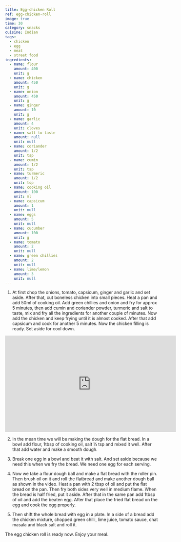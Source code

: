 ```yaml
---
title: Egg-chicken Roll
ref: egg-chicken-roll
image: true
time: 30
category: snacks
cuisine: Indian
tags:
  - chicken
  - egg
  - meat
  - street food
ingredients:
  - name: flour
    amount: 400
    unit: g
  - name: chicken
    amount: 450
    unit: g
  - name: onion
    amount: 450
    unit: g
  - name: ginger
    amount: 10
    unit: g
  - name: garlic
    amount: 4
    unit: cloves
  - name: salt to taste
    amount: null
    unit: null
  - name: coriander
    amount: 1/2
    unit: tsp
  - name: cumin
    amount: 1/2
    unit: tsp
  - name: turmeric
    amount: 1/2
    unit: tsp
  - name: cooking oil
    amount: 100
    unit: ml
  - name: capsicum
    amount: 1
    unit: null
  - name: eggs
    amount: 5
    unit: null
  - name: cucumber
    amount: 100
    unit: g
  - name: tomato
    amount: 2
    unit: null
  - name: green chillies
    amount: 2
    unit: null
  - name: lime/lemon
    amount: 3
    unit: null
---
```


1. At first chop the onions, tomato, capsicum, ginger and garlic and set aside. After that, cut boneless chicken into small pieces. Heat a pan and add 50ml of cooking oil. Add green chillies and onion and fry for approx 5 minutes, then add cumin and coriander powder, turmeric and salt to taste, mix and fry all the ingredients for another couple of minutes. Now add the chicken and keep frying until it is almost cooked. After that add capsicum and cook for another 5 minutes. Now the chicken filling is ready. Set aside for cool down. 

<div class="video-container"><iframe width="560" height="315" src="https://www.youtube.com/embed/-zMvJ5gRx-k" frameborder="0" allow="accelerometer; autoplay; encrypted-media; gyroscope; picture-in-picture" allowfullscreen></iframe></div>

2. In the mean time we will be making the dough for the flat bread. In a bowl add flour, 1tbsp of cooking oil, salt ½ tsp and mixed it well. After that add water and make a smooth dough. 

3. Break one egg in a bowl and beat it with salt. And set aside because we need this when we fry the bread. We need one egg for each serving.

4. Now we take a flour dough ball and make a flat bread with the roller pin. Then brush oil on it and roll the flatbread and make another dough ball as shown in the video. Heat a pan with 2 tbsp of oil and put the flat bread on the pan. Then fry both sides very well in medium flame. When the bread is half fried, put it aside. After that in the same pan add 1tbsp of oil and add the beaten egg. After that place the fried flat bread on the egg and cook the egg properly. 

5. Then shift the whole bread with egg in a plate. In a side of a bread add the chicken mixture, chopped green chilli, lime juice, tomato sauce, chat masala and black salt and roll it. 

The egg chicken roll is ready now. Enjoy your meal.









